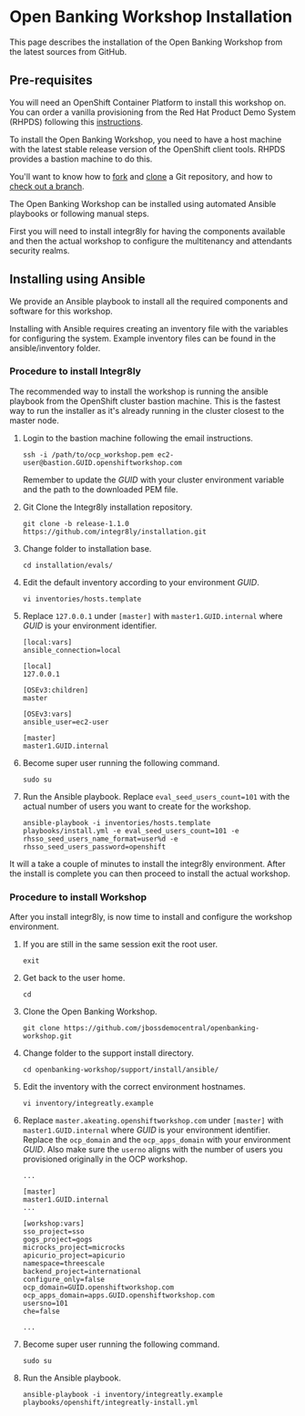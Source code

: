 # Open Banking Workshop Installation

This page describes the installation of the Open Banking Workshop from the latest sources from GitHub.

## Pre-requisites

You will need an OpenShift Container Platform to install this workshop on. You can order a vanilla provisioning from the Red Hat Product Demo System (RHPDS) following this [instructions](https://mojo.redhat.com/docs/DOC-1175640).

To install the Open Banking Workshop, you need to have a host machine with the latest stable release version of the OpenShift client tools. RHPDS provides a bastion machine to do this.

You'll want to know how to [fork](https://help.github.com/articles/fork-a-repo/) and [clone](https://help.github.com/articles/cloning-a-repository/) a Git repository, and how to [check out a branch](https://git-scm.com/docs/git-checkout#git-checkout-emgitcheckoutemltbranchgt).

The Open Banking Workshop can be installed using automated Ansible playbooks or following manual steps.

First you will need to install integr8ly for having the components available and then the actual workshop to configure the multitenancy and attendants security realms.

## Installing using Ansible

We provide an Ansible playbook to install all the required components and software for this workshop.

Installing with Ansible requires creating an inventory file with the variables for configuring the system. Example inventory files can be found in the ansible/inventory folder.

### Procedure to install Integr8ly

The recommended way to install the workshop is running the ansible playbook from the OpenShift cluster bastion machine. This is the fastest way to run the installer as it's already running in the cluster closest to the master node.

1. Login to the bastion machine following the email instructions.

    ```
    ssh -i /path/to/ocp_workshop.pem ec2-user@bastion.GUID.openshiftworkshop.com
    ```

    Remember to update the *GUID* with your cluster environment variable and the path to the downloaded PEM file.

1. Git Clone the Integr8ly installation repository.

    ```
    git clone -b release-1.1.0 https://github.com/integr8ly/installation.git
    ```

1. Change folder to installation base.

    ```
    cd installation/evals/
    ```

1. Edit the default inventory according to your environment *GUID*.

    ```
    vi inventories/hosts.template
    ```

1. Replace `127.0.0.1` under `[master]` with `master1.GUID.internal` where *GUID* is your environment identifier.

    ```
    [local:vars]
    ansible_connection=local
    
    [local]
    127.0.0.1
    
    [OSEv3:children]
    master
    
    [OSEv3:vars]
    ansible_user=ec2-user
    
    [master]
    master1.GUID.internal
    ```

1. Become super user running the following command.

    ```
    sudo su
    ```

1. Run the Ansible playbook. Replace `eval_seed_users_count=101` with the actual number of users you want to create for the workshop.

    ```
    ansible-playbook -i inventories/hosts.template playbooks/install.yml -e eval_seed_users_count=101 -e rhsso_seed_users_name_format=user%d -e rhsso_seed_users_password=openshift
    ```

It will a take a couple of minutes to install the integr8ly environment. After the install is complete you can then proceed to install the actual workshop.

### Procedure to install Workshop

After you install integr8ly, is now time to install and configure the workshop environment.

1. If you are still in the same session exit the root user.

    ```
    exit
    ```

1. Get back to the user home.

    ```
    cd
    ```

1. Clone the Open Banking Workshop.

    ```
    git clone https://github.com/jbossdemocentral/openbanking-workshop.git
    ```

1. Change folder to the support install directory.

    ```
    cd openbanking-workshop/support/install/ansible/
    ```

1. Edit the inventory with the correct environment hostnames.

    ```
    vi inventory/integreatly.example
    ```

1. Replace `master.akeating.openshiftworkshop.com` under `[master]` with `master1.GUID.internal` where *GUID* is your environment identifier. Replace the `ocp_domain` and the `ocp_apps_domain` with your environment *GUID*. Also make sure the `userno` aligns with the number of users you provisioned originally in the OCP workshop.

    ```
    ...
    
    [master]
    master1.GUID.internal
    ...
    
    [workshop:vars]
    sso_project=sso
    gogs_project=gogs
    microcks_project=microcks
    apicurio_project=apicurio
    namespace=threescale
    backend_project=international
    configure_only=false
    ocp_domain=GUID.openshiftworkshop.com
    ocp_apps_domain=apps.GUID.openshiftworkshop.com
    usersno=101
    che=false
    
    ...

    ```

1. Become super user running the following command.

    ```
    sudo su
    ```

1. Run the Ansible playbook.

    ```
    ansible-playbook -i inventory/integreatly.example playbooks/openshift/integreatly-install.yml
    ```
